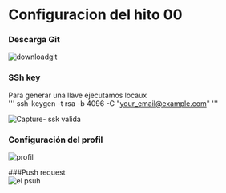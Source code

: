 # Configuracion del hito 00

### Descarga Git
![downloadgit](https://user-images.githubusercontent.com/116302871/198807256-605faed8-981e-4a1c-b777-ec397d7a7990.PNG)

### SSh key 

Para generar una llave ejecutamos locaux    
'''
ssh-keygen -t rsa -b 4096 -C "your_email@example.com"
'''

![Capture- ssk valida](https://user-images.githubusercontent.com/116302871/198808068-a1bf7a0c-fa11-4f97-8a66-6408258848da.PNG)

### Configuración del profil

![profil](https://user-images.githubusercontent.com/116302871/198812330-6840d23d-6d20-4f11-9e5b-063220dc1da4.PNG)

###Push request  
![el psuh](https://user-images.githubusercontent.com/116302871/199275678-21a01dc6-62df-4698-bdea-1828d57f5063.PNG)
